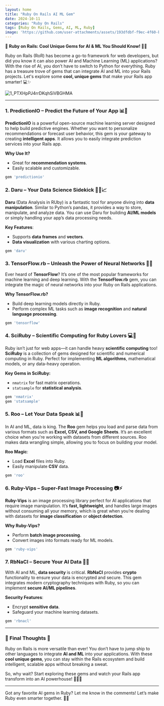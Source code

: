 ```yaml
---
layout: home
title: "Ruby On Rails AI ML Gem"
date: 2024-10-11
categories: "Ruby On Rails"
tags: [Ruby On Rails, Gems, AI, ML, Ruby]
image: 'https://github.com/user-attachments/assets/193dfdbf-f9ec-4f60-b2da-84549ef127cb'
---
```


**🚀 Ruby on Rails: Cool Unique Gems for AI & ML You Should Know! 🤖💡**

Ruby on Rails (RoR) has become a go-to framework for web developers, but did you know it can also power AI and Machine Learning (ML) applications? With the rise of AI, you don’t have to switch to Python for everything. Ruby has a treasure trove of gems that can integrate AI and ML into your Rails projects. Let's explore some **cool, unique gems** that make your Rails app smarter! 💻✨

![1_PTXHpPJ4rrDKqhSiVBGHMA](https://github.com/user-attachments/assets/193dfdbf-f9ec-4f60-b2da-84549ef127cb)

---

### 1. **PredictionIO – Predict the Future of Your App 📊🔮**

**PredictionIO** is a powerful open-source machine learning server designed to help build predictive engines. Whether you want to personalize recommendations or forecast user behavior, this gem is your gateway to creating **intelligent apps**. It allows you to easily integrate prediction services into your Rails app.

**Why Use It?**
- Great for **recommendation systems**.
- Easily scalable and customizable.
  
```ruby
gem 'predictionio'
```

### 2. **Daru – Your Data Science Sidekick 🧑‍🔬📈**

**Daru** (Data Analysis in RUby) is a fantastic tool for anyone diving into **data manipulation**. Similar to Python’s pandas, it provides a way to store, manipulate, and analyze data. You can use Daru for building **AI/ML models** or simply handling your app’s data processing needs.

**Key Features**:
- Supports **data frames** and **vectors**.
- **Data visualization** with various charting options.
  
```ruby
gem 'daru'
```

### 3. **TensorFlow.rb – Unleash the Power of Neural Networks 🤖🧠**

Ever heard of **TensorFlow**? It’s one of the most popular frameworks for machine learning and deep learning. With the **TensorFlow.rb** gem, you can integrate the magic of neural networks into your Ruby on Rails applications.

**Why TensorFlow.rb?**
- Build deep learning models directly in Ruby.
- Perform complex ML tasks such as **image recognition** and **natural language processing**.

```ruby
gem 'tensorflow'
```

### 4. **SciRuby – Scientific Computing for Ruby Lovers 💻🔬**

Ruby isn’t just for web apps—it can handle heavy **scientific computing** too! **SciRuby** is a collection of gems designed for scientific and numerical computing in Ruby. Perfect for implementing **ML algorithms**, mathematical models, or any data-heavy operation.

**Key Gems in SciRuby:**
- `nmatrix` for fast matrix operations.
- `statsample` for **statistical analysis**.
  
```ruby
gem 'nmatrix'
gem 'statsample'
```

### 5. **Roo – Let Your Data Speak 📊📂**

In AI and ML, data is king. The **Roo** gem helps you load and parse data from various formats such as **Excel, CSV, and Google Sheets**. It’s an excellent choice when you're working with datasets from different sources. Roo makes data wrangling simple, allowing you to focus on building your model.

**Roo Magic**:
- Load **Excel** files into Ruby.
- Easily manipulate **CSV** data.
  
```ruby
gem 'roo'
```

### 6. **Ruby-Vips – Super-Fast Image Processing 📷⚡**

**Ruby-Vips** is an image processing library perfect for AI applications that require image manipulation. It’s **fast, lightweight**, and handles large images without consuming all your memory, which is great when you’re dealing with datasets for **image classification** or **object detection**.

**Why Ruby-Vips?**
- Perform **batch image processing**.
- Convert images into formats ready for ML models.
  
```ruby
gem 'ruby-vips'
```

### 7. **RbNaCl – Secure Your AI Data 🔐💾**

With AI and ML, **data security** is critical. **RbNaCl** provides **crypto** functionality to ensure your data is encrypted and secure. This gem integrates modern cryptography techniques with Ruby, so you can implement **secure AI/ML pipelines**.

**Security Features**:
- Encrypt **sensitive data**.
- Safeguard your machine learning datasets.
  
```ruby
gem 'rbnacl'
```

---

### 🌟 Final Thoughts 🌟

Ruby on Rails is more versatile than ever! You don’t have to jump ship to other languages to integrate **AI and ML** into your applications. With these **cool unique gems**, you can stay within the Rails ecosystem and build intelligent, scalable apps without breaking a sweat.

So, why wait? Start exploring these gems and watch your Rails app transform into an AI powerhouse! 🚀👨‍💻

---

Got any favorite AI gems in Ruby? Let me know in the comments! Let’s make Ruby even smarter together. 🤩✨


